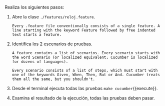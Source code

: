 Realiza los siguientes pasos:

1. Abre la clase `./features/reloj.feature`.

    `Every .feature file conventionally consists of a single feature. A line starting with the keyword Feature followed by free indented text starts a feature.`

2. Identifica los 2 escenarios de pruebas.

    `A feature contains a list of scenarios. Every scenario starts with the word Scenario (or localized equivalent; Cucumber is localized for dozens of languages).`
    
    `Every scenario consists of a list of steps, which must start with one of the keywords Given, When, Then, But or And. Cucumber treats them all the same, but you shouldn't.`

3. Desde el terminal ejecuta todas las pruebas `make cucumber`{{execute}}.

4. Examina el resultado de la ejecución, todas las pruebas deben pasar.





